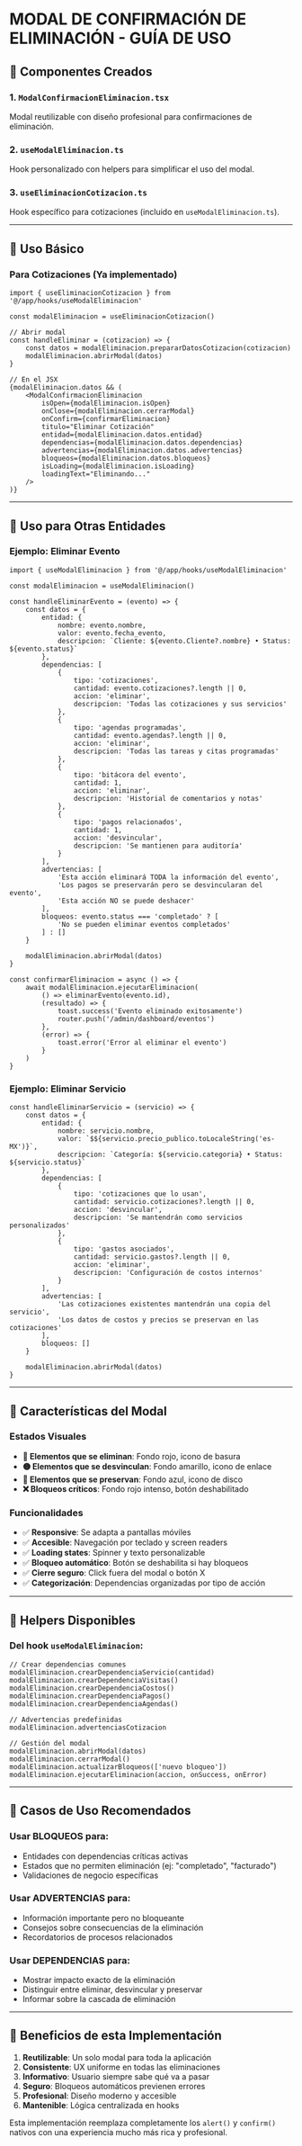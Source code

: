 # MODAL DE CONFIRMACIÓN DE ELIMINACIÓN - GUÍA DE USO

## 🎯 Componentes Creados

### 1. `ModalConfirmacionEliminacion.tsx`
Modal reutilizable con diseño profesional para confirmaciones de eliminación.

### 2. `useModalEliminacion.ts`
Hook personalizado con helpers para simplificar el uso del modal.

### 3. `useEliminacionCotizacion.ts`
Hook específico para cotizaciones (incluido en `useModalEliminacion.ts`).

---

## 🚀 Uso Básico

### Para Cotizaciones (Ya implementado)
```tsx
import { useEliminacionCotizacion } from '@/app/hooks/useModalEliminacion'

const modalEliminacion = useEliminacionCotizacion()

// Abrir modal
const handleEliminar = (cotizacion) => {
    const datos = modalEliminacion.prepararDatosCotizacion(cotizacion)
    modalEliminacion.abrirModal(datos)
}

// En el JSX
{modalEliminacion.datos && (
    <ModalConfirmacionEliminacion
        isOpen={modalEliminacion.isOpen}
        onClose={modalEliminacion.cerrarModal}
        onConfirm={confirmarEliminacion}
        titulo="Eliminar Cotización"
        entidad={modalEliminacion.datos.entidad}
        dependencias={modalEliminacion.datos.dependencias}
        advertencias={modalEliminacion.datos.advertencias}
        bloqueos={modalEliminacion.datos.bloqueos}
        isLoading={modalEliminacion.isLoading}
        loadingText="Eliminando..."
    />
)}
```

---

## 🔧 Uso para Otras Entidades

### Ejemplo: Eliminar Evento
```tsx
import { useModalEliminacion } from '@/app/hooks/useModalEliminacion'

const modalEliminacion = useModalEliminacion()

const handleEliminarEvento = (evento) => {
    const datos = {
        entidad: {
            nombre: evento.nombre,
            valor: evento.fecha_evento,
            descripcion: `Cliente: ${evento.Cliente?.nombre} • Status: ${evento.status}`
        },
        dependencias: [
            {
                tipo: 'cotizaciones',
                cantidad: evento.cotizaciones?.length || 0,
                accion: 'eliminar',
                descripcion: 'Todas las cotizaciones y sus servicios'
            },
            {
                tipo: 'agendas programadas',
                cantidad: evento.agendas?.length || 0,
                accion: 'eliminar',
                descripcion: 'Todas las tareas y citas programadas'
            },
            {
                tipo: 'bitácora del evento',
                cantidad: 1,
                accion: 'eliminar',
                descripcion: 'Historial de comentarios y notas'
            },
            {
                tipo: 'pagos relacionados',
                cantidad: 1,
                accion: 'desvincular',
                descripcion: 'Se mantienen para auditoría'
            }
        ],
        advertencias: [
            'Esta acción eliminará TODA la información del evento',
            'Los pagos se preservarán pero se desvincularan del evento',
            'Esta acción NO se puede deshacer'
        ],
        bloqueos: evento.status === 'completado' ? [
            'No se pueden eliminar eventos completados'
        ] : []
    }
    
    modalEliminacion.abrirModal(datos)
}

const confirmarEliminacion = async () => {
    await modalEliminacion.ejecutarEliminacion(
        () => eliminarEvento(evento.id),
        (resultado) => {
            toast.success('Evento eliminado exitosamente')
            router.push('/admin/dashboard/eventos')
        },
        (error) => {
            toast.error('Error al eliminar el evento')
        }
    )
}
```

### Ejemplo: Eliminar Servicio
```tsx
const handleEliminarServicio = (servicio) => {
    const datos = {
        entidad: {
            nombre: servicio.nombre,
            valor: `$${servicio.precio_publico.toLocaleString('es-MX')}`,
            descripcion: `Categoría: ${servicio.categoria} • Status: ${servicio.status}`
        },
        dependencias: [
            {
                tipo: 'cotizaciones que lo usan',
                cantidad: servicio.cotizaciones?.length || 0,
                accion: 'desvincular',
                descripcion: 'Se mantendrán como servicios personalizados'
            },
            {
                tipo: 'gastos asociados',
                cantidad: servicio.gastos?.length || 0,
                accion: 'eliminar',
                descripcion: 'Configuración de costos internos'
            }
        ],
        advertencias: [
            'Las cotizaciones existentes mantendrán una copia del servicio',
            'Los datos de costos y precios se preservan en las cotizaciones'
        ],
        bloqueos: []
    }
    
    modalEliminacion.abrirModal(datos)
}
```

---

## 🎨 Características del Modal

### Estados Visuales
- **🔴 Elementos que se eliminan**: Fondo rojo, icono de basura
- **🟡 Elementos que se desvinculan**: Fondo amarillo, icono de enlace  
- **🔵 Elementos que se preservan**: Fondo azul, icono de disco
- **❌ Bloqueos críticos**: Fondo rojo intenso, botón deshabilitado

### Funcionalidades
- ✅ **Responsive**: Se adapta a pantallas móviles
- ✅ **Accesible**: Navegación por teclado y screen readers
- ✅ **Loading states**: Spinner y texto personalizable
- ✅ **Bloqueo automático**: Botón se deshabilita si hay bloqueos
- ✅ **Cierre seguro**: Click fuera del modal o botón X
- ✅ **Categorización**: Dependencias organizadas por tipo de acción

---

## 🔧 Helpers Disponibles

### Del hook `useModalEliminacion`:
```tsx
// Crear dependencias comunes
modalEliminacion.crearDependenciaServicio(cantidad)
modalEliminacion.crearDependenciaVisitas()
modalEliminacion.crearDependenciaCostos()
modalEliminacion.crearDependenciaPagos()
modalEliminacion.crearDependenciaAgendas()

// Advertencias predefinidas
modalEliminacion.advertenciasCotizacion

// Gestión del modal
modalEliminacion.abrirModal(datos)
modalEliminacion.cerrarModal()
modalEliminacion.actualizarBloqueos(['nuevo bloqueo'])
modalEliminacion.ejecutarEliminacion(accion, onSuccess, onError)
```

---

## 🚨 Casos de Uso Recomendados

### Usar BLOQUEOS para:
- Entidades con dependencias críticas activas
- Estados que no permiten eliminación (ej: "completado", "facturado")
- Validaciones de negocio específicas

### Usar ADVERTENCIAS para:
- Información importante pero no bloqueante
- Consejos sobre consecuencias de la eliminación
- Recordatorios de procesos relacionados

### Usar DEPENDENCIAS para:
- Mostrar impacto exacto de la eliminación
- Distinguir entre eliminar, desvincular y preservar
- Informar sobre la cascada de eliminación

---

## 🎯 Beneficios de esta Implementación

1. **Reutilizable**: Un solo modal para toda la aplicación
2. **Consistente**: UX uniforme en todas las eliminaciones
3. **Informativo**: Usuario siempre sabe qué va a pasar
4. **Seguro**: Bloqueos automáticos previenen errores
5. **Profesional**: Diseño moderno y accesible
6. **Mantenible**: Lógica centralizada en hooks

Esta implementación reemplaza completamente los `alert()` y `confirm()` nativos con una experiencia mucho más rica y profesional.
